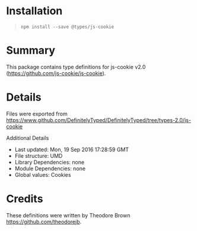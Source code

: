 # Installation
> `npm install --save @types/js-cookie`

# Summary
This package contains type definitions for js-cookie v2.0 (https://github.com/js-cookie/js-cookie).

# Details
Files were exported from https://www.github.com/DefinitelyTyped/DefinitelyTyped/tree/types-2.0/js-cookie

Additional Details
 * Last updated: Mon, 19 Sep 2016 17:28:59 GMT
 * File structure: UMD
 * Library Dependencies: none
 * Module Dependencies: none
 * Global values: Cookies

# Credits
These definitions were written by Theodore Brown <https://github.com/theodorejb>.
